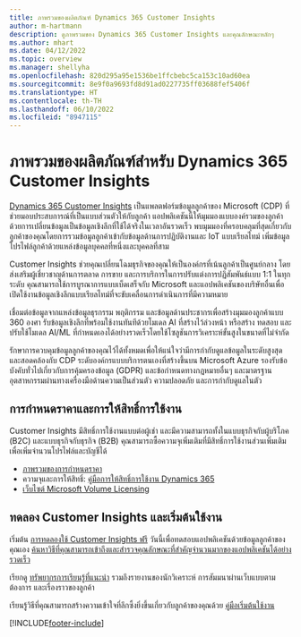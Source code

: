 ```yaml
---
title: ภาพรวมของผลิตภัณฑ์ Dynamics 365 Customer Insights
author: m-hartmann
description: ดูภาพรวมของ Dynamics 365 Customer Insights และคุณลักษณะหลักๆ
ms.author: mhart
ms.date: 04/12/2022
ms.topic: overview
ms.manager: shellyha
ms.openlocfilehash: 820d295a95e1536be1ffcbebc5ca153c10ad60ea
ms.sourcegitcommit: 8e9f0a9693fd8d91ad0227735ff03688fef5406f
ms.translationtype: HT
ms.contentlocale: th-TH
ms.lasthandoff: 06/10/2022
ms.locfileid: "8947115"
---
```

# <a name="product-overview-for-dynamics-365-customer-insights"></a>ภาพรวมของผลิตภัณฑ์สำหรับ Dynamics 365 Customer Insights

[Dynamics 365 Customer Insights](https://dynamics.microsoft.com/ai/customer-insights/) เป็นแพลตฟอร์มข้อมูลลูกค้าของ Microsoft (CDP) ที่ช่วยมอบประสบการณ์ที่เป็นแบบส่วนตัวให้กับลูกค้า แอปพลิเคชันนี้ให้มุมมองแบบองค์รวมของลูกค้าด้วยการเปลี่ยนข้อมูลเป็นข้อมูลเชิงลึกที่ใช้ได้จริงในเวลาอันรวดเร็ว พบมุมมองที่ครอบคลุมที่สุดเกี่ยวกับลูกค้าของคุณโดยการรวมข้อมูลลูกค้าเข้ากับข้อมูลด้านการปฏิบัติงานและ IoT แบบเรียลไทม์ เพิ่มข้อมูลโปรไฟล์ลูกค้าด้วยแหล่งข้อมูลบุคคลที่หนึ่งและบุคคลที่สาม 

Customer Insights ช่วยคุณเปลี่ยนโฉมธุรกิจของคุณให้เป็นองค์กรที่เน้นลูกค้าเป็นศูนย์กลาง โดยส่งเสริมผู้เชี่ยวชาญด้านการตลาด การขาย และการบริการในการปรับแต่งการปฏิสัมพันธ์แบบ 1:1 ในทุกระดับ คุณสามารถใช้การบูรณาการแบบเบ็ดเสร็จกับ Microsoft และแอปพลิเคชันของบริษัทอื่นเพื่อเปิดใช้งานข้อมูลเชิงลึกแบบเรียลไทม์ที่จะขับเคลื่อนการดำเนินการที่มีความหมาย

เชื่อมต่อข้อมูลจากแหล่งข้อมูลธุรกรรม พฤติกรรม และข้อมูลด้านประชากรเพื่อสร้างมุมมองลูกค้าแบบ 360 องศา รับข้อมูลเชิงลึกที่พร้อมใช้งานทันทีด้วยโมเดล AI ที่สร้างไว้ล่วงหน้า หรือสร้าง ทดสอบ และปรับใช้โมเดล AI/ML ที่กำหนดเองได้อย่างรวดเร็วโดยใช้โซลูชันการวิเคราะห์ขั้นสูงในขนาดที่ไม่จำกัด

รักษาการควบคุมข้อมูลลูกค้าของคุณไว้ได้ทั้งหมดเพื่อให้แน่ใจว่ามีการกำกับดูแลข้อมูลในระดับสูงสุดและสอดคล้องกับ CDP ระดับองค์กรแบบบริการตนเองที่สร้างขึ้นบน Microsoft Azure รองรับข้อบังคับทั่วไปเกี่ยวกับการคุ้มครองข้อมูล (GDPR) และข้อกำหนดทางกฎหมายอื่นๆ และมาตรฐานอุตสาหกรรมผ่านทางเครื่องมือด้านความเป็นส่วนตัว ความปลอดภัย และการกำกับดูแลในตัว

## <a name="pricing-and-licensing"></a>การกำหนดราคาและการให้สิทธิ์การใช้งาน
Customer Insights มีสิทธิ์การใช้งานแบบต่อผู้เช่า และมีความสามารถทั้งในแบบธุรกิจกับผู้บริโภค (B2C) และแบบธุรกิจกับธุรกิจ (B2B) คุณสามารถซื้อความจุเพิ่มเติมที่มีสิทธิ์การใช้งานส่วนเพิ่มเติมเพื่อเพิ่มจำนวนโปรไฟล์และบัญชีได้

- [ภาพรวมของการกำหนดราคา](https://dynamics.microsoft.com/ai/customer-insights/pricing/)
- ความจุและการให้สิทธิ์: [คู่มือการให้สิทธิ์การใช้งาน Dynamics 365](https://go.microsoft.com/fwlink/?LinkId=866544)
- [เว็บไซต์ Microsoft Volume Licensing](https://www.microsoft.com/licensing/how-to-buy/how-to-buy)

## <a name="try-customer-insights-and-get-started"></a>ทดลอง Customer Insights และเริ่มต้นใช้งาน

เริ่มต้น [การทดลองใช้ Customer Insights ฟรี](https://signup.microsoft.com/create-account/signup?SKU=036c2481-aa8a-47cd-ab43-324f0c157c2d&ali=1&RU=https:%2F%2Fhome.ci.ai.dynamics.com%2Fstart%2Ftrial&products=036c2481-aa8a-47cd-ab43-324f0c157c2d) วันนี้เพื่อทดสอบแอปพลิเคชันด้วยข้อมูลลูกค้าของคุณเอง [ค้นหาวิธีที่คุณสามารถเข้าถึงและสำรวจคุณลักษณะที่สำคัญจำนวนมากของแอปพลิเคชันได้อย่างรวดเร็ว](trial-signup.md) 

เรียกดู [ทรัพยากรการเรียนรู้ที่แนะนำ](https://dynamics.microsoft.com/ai/customer-insights/resources/) รวมถึงรายงานของนักวิเคราะห์ การสัมมนาผ่านเว็บแบบตามต้องการ และเรื่องราวของลูกค้า

เรียนรู้วิธีที่คุณสามารถสร้างความเข้าใจที่ลึกซึ้งยิ่งขึ้นเกี่ยวกับลูกค้าของคุณด้วย [คู่มือเริ่มต้นใช้งาน](get-started.md)

[!INCLUDE[footer-include](includes/footer-banner.md)]
